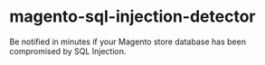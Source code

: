# magento-sql-injection-detector
Be notified in minutes if your Magento store database has been compromised by SQL Injection. 
